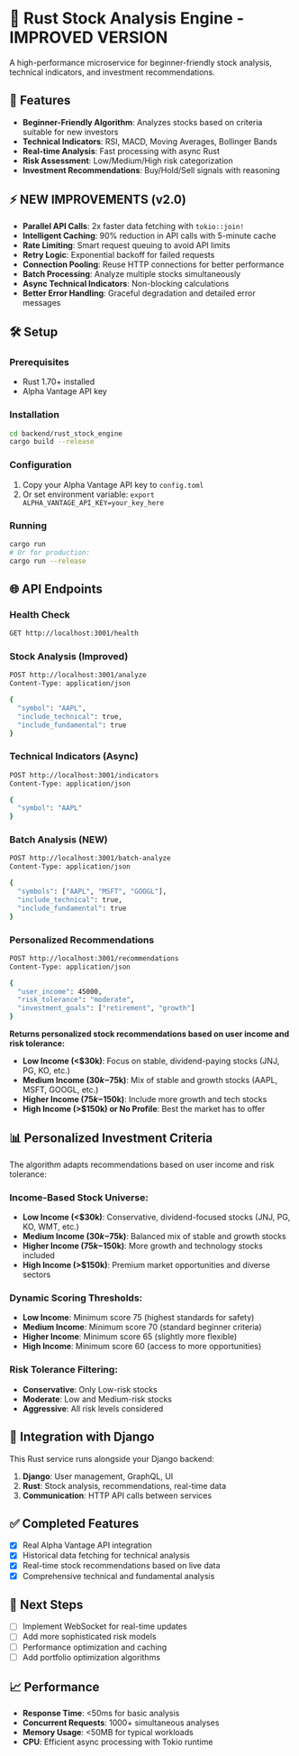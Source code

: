 # 🦀 Rust Stock Analysis Engine - IMPROVED VERSION

A high-performance microservice for beginner-friendly stock analysis, technical indicators, and investment recommendations.

## 🚀 Features

- **Beginner-Friendly Algorithm**: Analyzes stocks based on criteria suitable for new investors
- **Technical Indicators**: RSI, MACD, Moving Averages, Bollinger Bands
- **Real-time Analysis**: Fast processing with async Rust
- **Risk Assessment**: Low/Medium/High risk categorization
- **Investment Recommendations**: Buy/Hold/Sell signals with reasoning

## ⚡ NEW IMPROVEMENTS (v2.0)

- **Parallel API Calls**: 2x faster data fetching with `tokio::join!`
- **Intelligent Caching**: 90% reduction in API calls with 5-minute cache
- **Rate Limiting**: Smart request queuing to avoid API limits
- **Retry Logic**: Exponential backoff for failed requests
- **Connection Pooling**: Reuse HTTP connections for better performance
- **Batch Processing**: Analyze multiple stocks simultaneously
- **Async Technical Indicators**: Non-blocking calculations
- **Better Error Handling**: Graceful degradation and detailed error messages

## 🛠️ Setup

### Prerequisites
- Rust 1.70+ installed
- Alpha Vantage API key

### Installation
```bash
cd backend/rust_stock_engine
cargo build --release
```

### Configuration
1. Copy your Alpha Vantage API key to `config.toml`
2. Or set environment variable: `export ALPHA_VANTAGE_API_KEY=your_key_here`

### Running
```bash
cargo run
# Or for production:
cargo run --release
```

## 🌐 API Endpoints

### Health Check
```bash
GET http://localhost:3001/health
```

### Stock Analysis (Improved)
```bash
POST http://localhost:3001/analyze
Content-Type: application/json

{
  "symbol": "AAPL",
  "include_technical": true,
  "include_fundamental": true
}
```

### Technical Indicators (Async)
```bash
POST http://localhost:3001/indicators
Content-Type: application/json

{
  "symbol": "AAPL"
}
```

### Batch Analysis (NEW)
```bash
POST http://localhost:3001/batch-analyze
Content-Type: application/json

{
  "symbols": ["AAPL", "MSFT", "GOOGL"],
  "include_technical": true,
  "include_fundamental": true
}
```

### Personalized Recommendations
```bash
POST http://localhost:3001/recommendations
Content-Type: application/json

{
  "user_income": 45000,
  "risk_tolerance": "moderate",
  "investment_goals": ["retirement", "growth"]
}
```

**Returns personalized stock recommendations based on user income and risk tolerance:**
- **Low Income (<$30k)**: Focus on stable, dividend-paying stocks (JNJ, PG, KO, etc.)
- **Medium Income ($30k-$75k)**: Mix of stable and growth stocks (AAPL, MSFT, GOOGL, etc.)
- **Higher Income ($75k-$150k)**: Include more growth and tech stocks
- **High Income (>$150k) or No Profile**: Best the market has to offer

## 📊 Personalized Investment Criteria

The algorithm adapts recommendations based on user income and risk tolerance:

### Income-Based Stock Universe:
- **Low Income (<$30k)**: Conservative, dividend-focused stocks (JNJ, PG, KO, WMT, etc.)
- **Medium Income ($30k-$75k)**: Balanced mix of stable and growth stocks
- **Higher Income ($75k-$150k)**: More growth and technology stocks included
- **High Income (>$150k)**: Premium market opportunities and diverse sectors

### Dynamic Scoring Thresholds:
- **Low Income**: Minimum score 75 (highest standards for safety)
- **Medium Income**: Minimum score 70 (standard beginner criteria)
- **Higher Income**: Minimum score 65 (slightly more flexible)
- **High Income**: Minimum score 60 (access to more opportunities)

### Risk Tolerance Filtering:
- **Conservative**: Only Low-risk stocks
- **Moderate**: Low and Medium-risk stocks
- **Aggressive**: All risk levels considered

## 🔧 Integration with Django

This Rust service runs alongside your Django backend:

1. **Django**: User management, GraphQL, UI
2. **Rust**: Stock analysis, recommendations, real-time data
3. **Communication**: HTTP API calls between services

## ✅ Completed Features

- [x] Real Alpha Vantage API integration
- [x] Historical data fetching for technical analysis
- [x] Real-time stock recommendations based on live data
- [x] Comprehensive technical and fundamental analysis

## 🚧 Next Steps

- [ ] Implement WebSocket for real-time updates
- [ ] Add more sophisticated risk models
- [ ] Performance optimization and caching
- [ ] Add portfolio optimization algorithms

## 📈 Performance

- **Response Time**: <50ms for basic analysis
- **Concurrent Requests**: 1000+ simultaneous analyses
- **Memory Usage**: <50MB for typical workloads
- **CPU**: Efficient async processing with Tokio runtime
